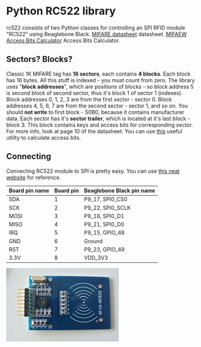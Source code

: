 # Python RC522 library
rc522 consists of two Python classes for controlling an SPI RFID module "RC522" using Beaglebone Black.
[MIFARE datasheet](https://www.nxp.com/docs/en/data-sheet/MF1S50YYX_V1.pdf) datasheet.
[MIFAEW Access Bits Calculator](http://calc.gmss.ru/Mifare1k/) Access Bits Calculator.
## Sectors? Blocks?
Classic 1K MIFARE tag has **16 sectors**, each contains **4 blocks**. Each block has 16 bytes. All this stuff is indexed - you must count from zero. The library uses "**block addresses**", which are positions of blocks - so block address 5 is second block of second sector, thus it's block 1 of sector 1 (indexes). Block addresses 0, 1, 2, 3 are from the first sector - sector 0. Block addresses 4, 5, 6, 7 are from the second sector - sector 1, and so on. You should **not write** to first block - S0B0, because it contains manufacturer data. Each sector has it's **sector trailer**, which is located at it's last block - block 3. This block contains keys and access bits for corresponding sector. For more info, look at page 10 of the datasheet. You can use [this](http://www.proxmark.org/forum/viewtopic.php?id=1408) useful utility to calculate access bits.

## Connecting
Connecting RC522 module to SPI is pretty easy. You can use [this neat website](http://beagleboard.org/static/images/cape-headers.png) for reference.

| Board pin name | Board pin | Beaglebone Black pin name |
|----------------|-----------| --------------------------|
| SDA            | 1         | P9\_17, SPI0\_CS0         |
| SCK            | 2         | P9\_22, SPI0\_SCLK        |
| MOSI           | 3         | P9\_18, SPI0\_D1          |
| MISO           | 4         | P9\_21, SPI0\_D0          |
| IRQ            | 5         | P9\_15, GPIO\_48          |
| GND            | 6         | Ground                    |
| RST            | 7         | P9\_23, GPIO\_49          |
| 3.3V           | 8         | VDD\_3V3                  |

![pins](images/rfid-rc522.jpeg)
